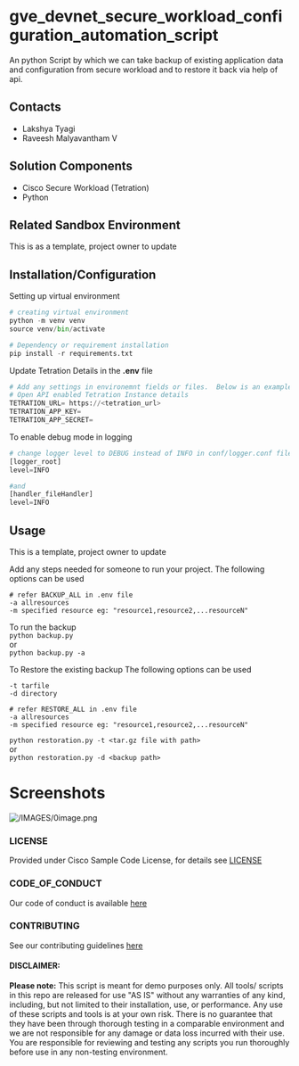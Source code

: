 # gve_devnet_secure_workload_configuration_automation_script
An python Script by which we can take backup of existing application data and configuration from secure workload and to restore it back via help of api.


## Contacts
* Lakshya Tyagi
*  Raveesh Malyavantham V

## Solution Components
* Cisco Secure Workload (Tetration)
*  Python

## Related Sandbox Environment
This is as a template, project owner to update

## Installation/Configuration

Setting up virtual environment
```python
# creating virtual environment
python -m venv venv
source venv/bin/activate

# Dependency or requirement installation
pip install -r requirements.txt
```

Update Tetration Details in the **.env** file

```python
# Add any settings in environemnt fields or files.  Below is an example:
# Open API enabled Tetration Instance details
TETRATION_URL= https://<tetration_url>
TETRATION_APP_KEY= 
TETRATION_APP_SECRET=
```

To enable debug mode in logging
```python
# change logger level to DEBUG instead of INFO in conf/logger.conf file
[logger_root]
level=INFO

#and
[handler_fileHandler]
level=INFO
```


## Usage

This is a template, project owner to update

Add any steps needed for someone to run your project.
The following options can be used
```commandline
# refer BACKUP_ALL in .env file
-a allresources 
-m specified resource eg: "resource1,resource2,...resourceN"
```
To run the backup  
``` python backup.py ```  
or  
``` python backup.py -a ```

To Restore the existing backup
The following options can be used
```commandline
-t tarfile
-d directory

# refer RESTORE_ALL in .env file
-a allresources
-m specified resource eg: "resource1,resource2,...resourceN"
```
```python restoration.py -t <tar.gz file with path>```  
or   
```python restoration.py -d <backup path> ```

# Screenshots

![/IMAGES/0image.png](/IMAGES/0image.png)

### LICENSE

Provided under Cisco Sample Code License, for details see [LICENSE](LICENSE.md)

### CODE_OF_CONDUCT

Our code of conduct is available [here](CODE_OF_CONDUCT.md)

### CONTRIBUTING

See our contributing guidelines [here](CONTRIBUTING.md)

#### DISCLAIMER:
<b>Please note:</b> This script is meant for demo purposes only. All tools/ scripts in this repo are released for use "AS IS" without any warranties of any kind, including, but not limited to their installation, use, or performance. Any use of these scripts and tools is at your own risk. There is no guarantee that they have been through thorough testing in a comparable environment and we are not responsible for any damage or data loss incurred with their use.
You are responsible for reviewing and testing any scripts you run thoroughly before use in any non-testing environment.